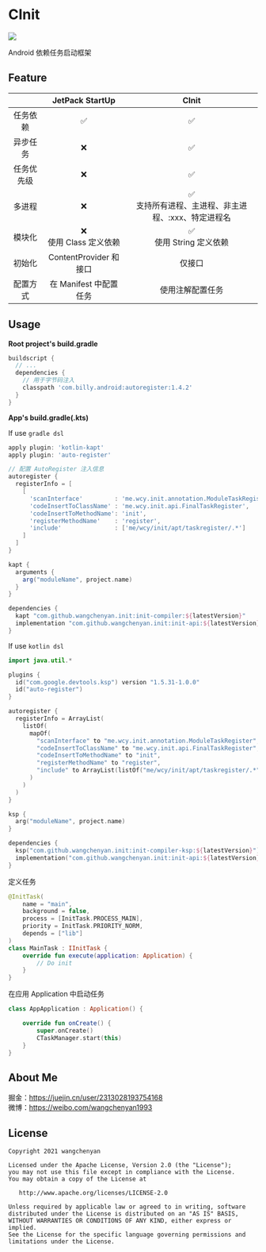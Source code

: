 # CInit
[![](https://jitpack.io/v/wangchenyan/init.svg)](https://jitpack.io/#wangchenyan/init)

Android 依赖任务启动框架

## Feature
|  | JetPack StartUp | CInit |
| :-: | :-: | :-: |
| 任务依赖 | ✅ | ✅ |
| 异步任务 | ❌ | ✅ |
| 任务优先级 | ❌ | ✅ |
| 多进程 | ❌ | ✅<br>支持所有进程、主进程、非主进程、:xxx、特定进程名 |
| 模块化 | ❌<br>使用 Class 定义依赖 | ✅<br>使用 String 定义依赖 |
| 初始化 | ContentProvider 和接口 | 仅接口 |
| 配置方式 | 在 Manifest 中配置任务 | 使用注解配置任务 |

## Usage
**Root project's build.gradle**

```groovy
buildscript {
  // ...
  dependencies {
    // 用于字节码注入
    classpath 'com.billy.android:autoregister:1.4.2'
  }
}
```

**App's build.gradle(.kts)**

If use `gradle dsl`

```groovy
apply plugin: 'kotlin-kapt'
apply plugin: 'auto-register'

// 配置 AutoRegister 注入信息
autoregister {
  registerInfo = [
    [
      'scanInterface'         : 'me.wcy.init.annotation.ModuleTaskRegister',
      'codeInsertToClassName' : 'me.wcy.init.api.FinalTaskRegister',
      'codeInsertToMethodName': 'init',
      'registerMethodName'    : 'register',
      'include'               : ['me/wcy/init/apt/taskregister/.*']
    ]
  ]
}

kapt {
  arguments {
    arg("moduleName", project.name)
  }
}

dependencies {
  kapt "com.github.wangchenyan.init:init-compiler:${latestVersion}"
  implementation "com.github.wangchenyan.init:init-api:${latestVersion}"
}
```

If use `kotlin dsl`

```kotlin
import java.util.*

plugins {
  id("com.google.devtools.ksp") version "1.5.31-1.0.0"
  id("auto-register")
}

autoregister {
  registerInfo = ArrayList(
    listOf(
      mapOf(
        "scanInterface" to "me.wcy.init.annotation.ModuleTaskRegister",
        "codeInsertToClassName" to "me.wcy.init.api.FinalTaskRegister",
        "codeInsertToMethodName" to "init",
        "registerMethodName" to "register",
        "include" to ArrayList(listOf("me/wcy/init/apt/taskregister/.*"))
      )
    )
  )
}

ksp {
  arg("moduleName", project.name)
}

dependencies {
  ksp("com.github.wangchenyan.init:init-compiler-ksp:${latestVersion}")
  implementation("com.github.wangchenyan.init:init-api:${latestVersion}")
}
```

定义任务
```kotlin
@InitTask(
    name = "main",
    background = false,
    process = [InitTask.PROCESS_MAIN],
    priority = InitTask.PRIORITY_NORM,
    depends = ["lib"]
)
class MainTask : IInitTask {
    override fun execute(application: Application) {
        // Do init
    }
}
```

在应用 Application 中启动任务
```kotlin
class AppApplication : Application() {

    override fun onCreate() {
        super.onCreate()
        CTaskManager.start(this)
    }
}
```

## About Me
掘金：https://juejin.cn/user/2313028193754168<br>
微博：https://weibo.com/wangchenyan1993

## License

    Copyright 2021 wangchenyan

    Licensed under the Apache License, Version 2.0 (the "License");
    you may not use this file except in compliance with the License.
    You may obtain a copy of the License at

       http://www.apache.org/licenses/LICENSE-2.0

    Unless required by applicable law or agreed to in writing, software
    distributed under the License is distributed on an "AS IS" BASIS,
    WITHOUT WARRANTIES OR CONDITIONS OF ANY KIND, either express or implied.
    See the License for the specific language governing permissions and
    limitations under the License.
